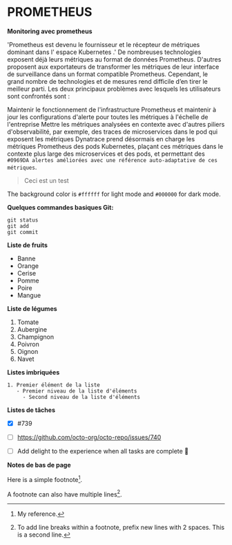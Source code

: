 # PROMETHEUS
**Monitoring avec prometheus**

'Prometheus est devenu le fournisseur et le récepteur de métriques dominant dans l' espace Kubernetes .' De nombreuses technologies exposent déjà leurs métriques au format de données Prometheus. D'autres proposent aux exportateurs de transformer les métriques de leur interface de surveillance dans un format compatible Prometheus. Cependant, le grand nombre de technologies et de mesures rend difficile d’en tirer le meilleur parti. Les deux principaux problèmes avec lesquels les utilisateurs sont confrontés sont :

Maintenir le fonctionnement de l'infrastructure Prometheus et maintenir à jour les configurations d'alerte pour toutes les métriques à l'échelle de l'entreprise
Mettre les métriques analysées en contexte avec d'autres piliers d'observabilité, par exemple, des traces de microservices dans le pod qui exposent les métriques
Dynatrace prend désormais en charge les métriques Prometheus des pods Kubernetes, plaçant ces métriques dans le contexte plus large des microservices et des pods, et permettant des `#0969DA alertes améliorées avec une référence auto-adaptative de ces métriques`.
>Ceci est un test

The background color is `#ffffff` for light mode and `#000000` for dark mode.


   **<p style='color🔴'>Quelques commandes basiques Git:</p>**

```
git status
git add
git commit
```



**Liste de fruits**
- Banne
- Orange
- Cerise
- Pomme
- Poire
- Mangue


**Liste de légumes**
1. Tomate
1. Aubergine
1. Champignon
1. Poivron
1. Oignon
1. Navet


**Listes imbriquées**
```
1. Premier élément de la liste
   - Premier niveau de la liste d'éléments
     - Second niveau de la liste d'éléments
```



**Listes de tâches**
- [x] #739
- [ ] https://github.com/octo-org/octo-repo/issues/740
- [ ] Add delight to the experience when all tasks are complete :tada:




**Notes de bas de page**

Here is a simple footnote[^1].

A footnote can also have multiple lines[^2].

[^1]: My reference.
[^2]: To add line breaks within a footnote, prefix new lines with 2 spaces.
  This is a second line.

  


